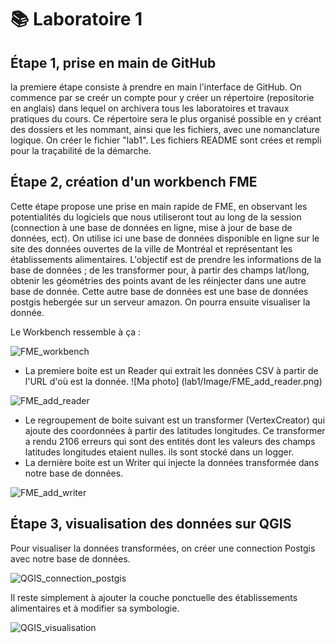 # **📚 Laboratoire 1**
## **Étape 1, prise en main de GitHub**
la premiere étape consiste à prendre en main l'interface de GitHub. On commence par se creér un compte pour y créer un répertoire (repositorie en anglais) dans lequel on archivera tous les laboratoires et travaux pratiques du cours. Ce répertoire sera le plus organisé possible en y créant des dossiers et les nommant, ainsi que les fichiers, avec une nomanclature logique. On créer le fichier "lab1". Les fichiers README sont crées et rempli pour la traçabilité de la démarche.

## **Étape 2, création d'un workbench FME**
Cette étape propose une prise en main rapide de FME, en observant les potentialités du logiciels que nous utiliseront tout au long de la session (connection à une base de données en ligne, mise à jour de base de données, ect). On utilise ici une base de données disponible en ligne sur le site des données ouvertes de la ville de Montréal et représentant les établissements alimentaires. L'objectif est de prendre les informations de la base de données ; de les transformer pour, à partir des champs lat/long, obtenir les géométries des points avant de les réinjecter dans une autre base de donnée. Cette autre base de données est une base de données postgis hebergée sur un serveur amazon. On pourra ensuite visualiser la donnée.

Le Workbench ressemble à ça :

![FME_workbench](https://github.com/user-attachments/assets/0e7f728b-0044-405b-9052-41d9bd669409)

- La premiere boite est un Reader qui extrait les données CSV à partir de l'URL d'où est la donnée. ![Ma photo] (lab1/Image/FME_add_reader.png)

![FME_add_reader](https://github.com/user-attachments/assets/716decf3-079b-4147-b9c2-e57ad49c8449)

- Le regroupement de boite suivant est un transformer (VertexCreator) qui ajoute des coordonnées à partir des latitudes longitudes. Ce transformer a rendu 2106 erreurs qui sont des entités dont les valeurs des champs latitudes longitudes etaient nulles. ils sont stocké dans un logger.
- La dernière boite est un Writer qui injecte la données transformée dans notre base de données.

![FME_add_writer](https://github.com/user-attachments/assets/bddf51fc-9314-46ad-a4f0-2a390ce70e9e)

## **Étape 3, visualisation des données sur QGIS**
Pour visualiser la données transformées, on créer une connection Postgis avec notre base de données. 

![QGIS_connection_postgis](https://github.com/user-attachments/assets/702afd87-9d17-444b-87e7-3deba8374444)

Il reste simplement à ajouter la couche ponctuelle des établissements alimentaires et à modifier sa symbologie.

![QGIS_visualisation](https://github.com/user-attachments/assets/dff44ac5-1d68-4038-a1c7-e21aa66077cf)
